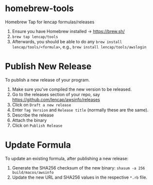 # homebrew-tools
Homebrew Tap for lencap formulas/releases

1. Ensure you have Homebrew installed -> https://brew.sh/
2. `brew tap lencap/tools`
3. Afterwards, you should be able to do any `brew install lencap/tools/<formula>`, e.g., `brew install lencap/tools/awslogin`

# Publish New Release
To publish a new release of your program.

1. Make sure you've compiled the new version to be released.
2. Go to the releases section of your repo, say https://github.com/lencap/awsinfo/releases
3. Click on `Draft a new release`
4. Enter `Tag Version` and `Release title` (normally these are the same).
5. Describe the release
6. Attach the binary
7. Click on `Publish Release`

# Update Formula
To update an existing formula, after publishing a new release:

1. Generate the SHA256 checksum of the new binary: `shasum -a 256 build/macos/awsinfo`
2. Update the new URL and SHA256 values in the respective `*.rb` file.

